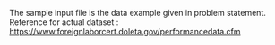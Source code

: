 The sample input file is the data example given in problem statement.
Reference for actual dataset : https://www.foreignlaborcert.doleta.gov/performancedata.cfm
